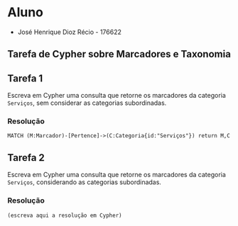 # Aluno
* José Henrique Dioz Récio - 176622

## Tarefa de Cypher sobre Marcadores e Taxonomia

## Tarefa 1

Escreva em Cypher uma consulta que retorne os marcadores da categoria `Serviços`, sem considerar as categorias subordinadas.

### Resolução
~~~cypher
MATCH (M:Marcador)-[Pertence]->(C:Categoria{id:"Serviços"}) return M,C
~~~

## Tarefa 2

Escreva em Cypher uma consulta que retorne os marcadores da categoria `Serviços`, considerando as categorias subordinadas.

### Resolução
~~~cypher
(escreva aqui a resolução em Cypher)
~~~